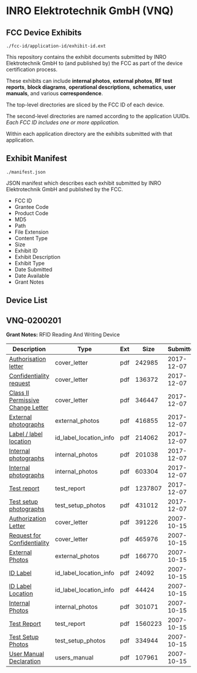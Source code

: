 # INRO Elektrotechnik GmbH (VNQ)
## FCC Device Exhibits

```
./fcc-id/application-id/exhibit-id.ext
```

This repository contains the exhibit documents submitted by INRO Elektrotechnik GmbH to (and published by) the FCC as part of the device certification process.

These exhibits can include **internal photos**, **external photos**, **RF test reports**, **block diagrams**, **operational descriptions**, **schematics**, **user manuals**, and various **correspondence**.

The top-level directories are sliced by the FCC ID of each device.

The second-level directories are named according to the application UUIDs. *Each FCC ID includes one or more application.*

Within each application directory are the exhibits submitted with that application. 

## Exhibit Manifest

```
./manifest.json
```

JSON manifest which describes each exhibit submitted by INRO Elektrotechnik GmbH and published by the FCC.

- FCC ID
- Grantee Code
- Product Code
- MD5
- Path
- File Extension
- Content Type
- Size
- Exhibit ID
- Exhibit Description
- Exhibit Type
- Date Submitted
- Date Available
- Grant Notes

## Device List
## VNQ-0200201
**Grant Notes:** RFID Reading And Writing Device

| Description | Type | Ext | Size | Submitted | Available |
| ----------- | ---- | --- | ---- | --------- | --------- |
| [Authorisation letter](VNQ-0200201/e4cd195f1ea837ebc61b3584f8f6c47f/3665528.pdf) | cover_letter | pdf | 242985 | 2017-12-07 | 2017-12-08 |
| [Confidentiality request](VNQ-0200201/e4cd195f1ea837ebc61b3584f8f6c47f/3665529.pdf) | cover_letter | pdf | 136372 | 2017-12-07 | 2017-12-08 |
| [Class II Permissive Change Letter](VNQ-0200201/e4cd195f1ea837ebc61b3584f8f6c47f/3665531.pdf) | cover_letter | pdf | 346447 | 2017-12-07 | 2017-12-08 |
| [External photographs](VNQ-0200201/e4cd195f1ea837ebc61b3584f8f6c47f/3665532.pdf) | external_photos | pdf | 416855 | 2017-12-07 | 2017-12-08 |
| [Label / label location](VNQ-0200201/e4cd195f1ea837ebc61b3584f8f6c47f/3665535.pdf) | id_label_location_info | pdf | 214062 | 2017-12-07 | 2017-12-08 |
| [Internal photographs](VNQ-0200201/e4cd195f1ea837ebc61b3584f8f6c47f/3665533.pdf) | internal_photos | pdf | 201038 | 2017-12-07 | 2017-12-08 |
| [Internal photographs](VNQ-0200201/e4cd195f1ea837ebc61b3584f8f6c47f/3665534.pdf) | internal_photos | pdf | 603304 | 2017-12-07 | 2017-12-08 |
| [Test report](VNQ-0200201/e4cd195f1ea837ebc61b3584f8f6c47f/3665538.pdf) | test_report | pdf | 1237807 | 2017-12-07 | 2017-12-08 |
| [Test setup photographs](VNQ-0200201/e4cd195f1ea837ebc61b3584f8f6c47f/3665539.pdf) | test_setup_photos | pdf | 431012 | 2017-12-07 | 2017-12-08 |
| [Authorization Letter](VNQ-0200201/2a5c8d9b2bb1808eeff2a145ee3c1d8a/854451.pdf) | cover_letter | pdf | 391226 | 2007-10-15 | 2007-10-15 |
| [Request for Confidentiality](VNQ-0200201/2a5c8d9b2bb1808eeff2a145ee3c1d8a/854453.pdf) | cover_letter | pdf | 465976 | 2007-10-15 | 2007-10-15 |
| [External Photos](VNQ-0200201/2a5c8d9b2bb1808eeff2a145ee3c1d8a/854454.pdf) | external_photos | pdf | 166770 | 2007-10-15 | 2007-10-15 |
| [ID Label](VNQ-0200201/2a5c8d9b2bb1808eeff2a145ee3c1d8a/854457.pdf) | id_label_location_info | pdf | 24092 | 2007-10-15 | 2007-10-15 |
| [ID Label Location](VNQ-0200201/2a5c8d9b2bb1808eeff2a145ee3c1d8a/854458.pdf) | id_label_location_info | pdf | 44424 | 2007-10-15 | 2007-10-15 |
| [Internal Photos](VNQ-0200201/2a5c8d9b2bb1808eeff2a145ee3c1d8a/854456.pdf) | internal_photos | pdf | 301071 | 2007-10-15 | 2007-10-15 |
| [Test Report](VNQ-0200201/2a5c8d9b2bb1808eeff2a145ee3c1d8a/854455.pdf) | test_report | pdf | 1560223 | 2007-10-15 | 2007-10-15 |
| [Test Setup Photos](VNQ-0200201/2a5c8d9b2bb1808eeff2a145ee3c1d8a/854462.pdf) | test_setup_photos | pdf | 334944 | 2007-10-15 | 2007-10-15 |
| [User Manual Declaration](VNQ-0200201/2a5c8d9b2bb1808eeff2a145ee3c1d8a/854463.pdf) | users_manual | pdf | 107961 | 2007-10-15 | 2007-10-15 |
